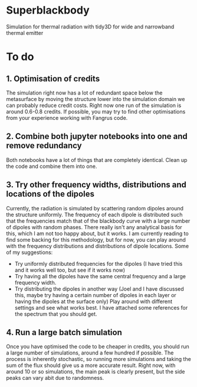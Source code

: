 # Superblackbody
Simulation for thermal radiation with tidy3D for wide and narrowband thermal emitter

# To do
## 1. Optimisation of credits
The simulation right now has a lot of redundant space below the metasurface by moving the structure lower into the simulation domain we can probably reduce credit costs. Right now one run of the simulation is around 0.6-0.8 credits. If possible, you may try to find other optimisations from your experience working with Fangrus code.
## 2. Combine both jupyter notebooks into one and remove redundancy
Both notebooks have a lot of things that are completely identical. Clean up the code and combine them into one.
## 3. Try other frequency widths, distributions and locations of the dipoles
Currently, the radiation is simulated by scattering random dipoles around the structure uniformly. The frequency of each dipole is distributed such that the frequencies match that of the blackbody curve with a large number of dipoles with random phases. There really isn't any analytical basis for this, which I am not too happy about, but it works. I am currently reading to find some backing for this methodology, but for now, you can play around with the frequency distributions and distributions of dipole locations.
Some of my suggestions:
- Try uniformly distributed frequencies for the dipoles (I have tried this and it works well too, but see if it works now)
- Try having all the dipoles have the same central frequency and a large frequency width.
- Try distributing the dipoles in another way (Joel and I have discussed this, maybe try having a certain number of dipoles in each layer or having the dipoles at the surface only)
Play around with different settings and see what works best. I have attached some references for the spectrum that you should get.
## 4. Run a large batch simulation
Once you have optimised the code to be cheaper in credits, you should run a large number of simulations, around a few hundred if possible. The process is inherently stochastic, so running more simulations and taking the sum of the flux should give us a more accurate result. Right now, with around 10 or so simulations, the main peak is clearly present, but the side peaks can vary abit due to randomness.

